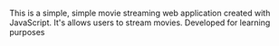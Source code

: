 This is a simple, simple movie streaming web application created with JavaScript. It's allows users to stream movies. 
Developed for learning purposes
